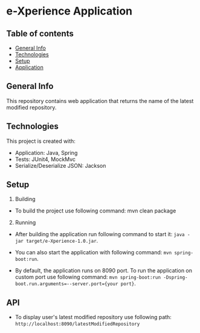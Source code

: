 # e-Xperience Application

## Table of contents
* [General Info](#general-info)
* [Technologies](#technologies)
* [Setup](#setup)
* [Application](#application)


## General Info
This repository contains web application that returns the name of the latest modified repository.

## Technologies
This project is created with:
* Application: Java, Spring
* Tests: JUnit4, MockMvc
* Serialize/Deserialize JSON: Jackson

## Setup
1. Building
* To build the project use following command: mvn clean package

2. Running
* After building the application run following command to start it: `java -jar target/e-Xperience-1.0.jar`.
* You can also start the application with following command: `mvn spring-boot:run`. <br>

* By default, the application runs on 8090 port. To run the application on custom port use following command: `mvn spring-boot:run -Dspring-boot.run.arguments=--server.port={your port}`.

## API
* To display user's latest modified repository use following path: `http://localhost:8090/latestModifiedRepository`
